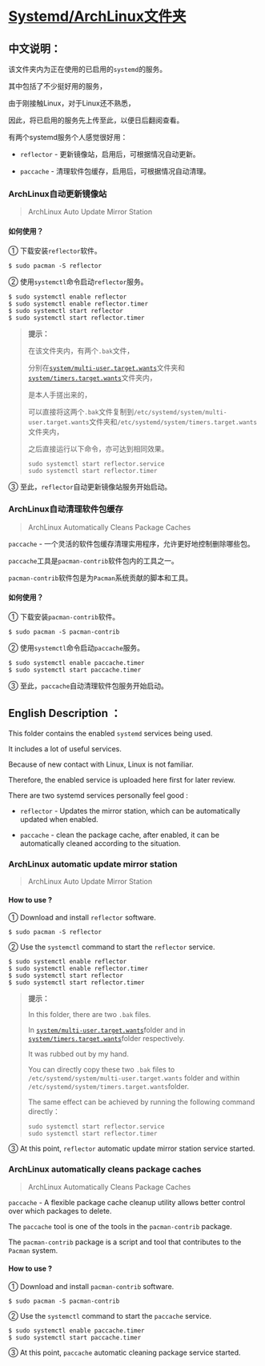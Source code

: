 # [Systemd/ArchLinux文件夹](https://github.com/jidro/configuration_files/tree/master/system_configuration/systemd/ArchLinux)

## 中文说明：

该文件夹内为正在使用的已启用的`systemd`的服务。

其中包括了不少挺好用的服务，

由于刚接触Linux，对于Linux还不熟悉，

因此，将已启用的服务先上传至此，以便日后翻阅查看。

有两个systemd服务个人感觉很好用：

- `reflector` - 更新镜像站，启用后，可根据情况自动更新。
  
- `paccache` - 清理软件包缓存，启用后，可根据情况自动清理。
  

### ArchLinux自动更新镜像站

> ArchLinux Auto Update Mirror Station

#### 如何使用？

① 下载安装`reflector`软件。

```shell
$ sudo pacman -S reflector
```

② 使用`systemctl`命令启动`reflector`服务。

```shell
$ sudo systemctl enable reflector
$ sudo systemctl enable reflector.timer
$ sudo systemctl start reflector
$ sudo systemctl start reflector.timer
```

> **提示：**
> 
> 在该文件夹内，有两个`.bak`文件，
> 
> 分别在[`system/multi-user.target.wants`](https://github.com/jidro/configuration_files/tree/master/system_configuration/systemd/ArchLinux/system/multi-user.target.wants)文件夹和[`system/timers.target.wants`](https://github.com/jidro/configuration_files/tree/master/system_configuration/systemd/ArchLinux/system/timers.target.wants)文件夹内，
> 
> 是本人手搓出来的，
> 
> 可以直接将这两个`.bak`文件复制到`/etc/systemd/system/multi-user.target.wants`文件夹和`/etc/systemd/system/timers.target.wants`文件夹内，
> 
> 之后直接运行以下命令，亦可达到相同效果。
> 
> ```shell
> sudo systemctl start reflector.service
> sudo systemctl start reflector.timer
> ```

③ 至此，`reflector`自动更新镜像站服务开始启动。

### ArchLinux自动清理软件包缓存

> ArchLinux Automatically Cleans Package Caches

`paccache` - 一个灵活的软件包缓存清理实用程序，允许更好地控制删除哪些包。

`paccache`工具是`pacman-contrib`软件包内的工具之一。

`pacman-contrib`软件包是为`Pacman`系统贡献的脚本和工具。

#### 如何使用？

① 下载安装`pacman-contrib`软件。

```shell
$ sudo pacman -S pacman-contrib
```

② 使用`systemctl`命令启动`paccache`服务。

```shell
$ sudo systemctl enable paccache.timer
$ sudo systemctl start paccache.timer
```

③ 至此，`paccache`自动清理软件包服务开始启动。

## English Description ：

This folder contains the enabled `systemd` services being used.

It includes a lot of useful services.

Because of new contact with Linux, Linux is not familiar.

Therefore, the enabled service is uploaded here first for later review.

There are two systemd services personally feel good :

- `reflector` - Updates the mirror station, which can be automatically updated when enabled.
  
- `paccache` - clean the package cache, after enabled, it can be automatically cleaned according to the situation.
  

### ArchLinux automatic update mirror station

> ArchLinux Auto Update Mirror Station

#### How to use ?

① Download and install `reflector` software.

```shell
$ sudo pacman -S reflector
```

② Use the `systemctl` command to start the `reflector` service.

```shell
$ sudo systemctl enable reflector
$ sudo systemctl enable reflector.timer
$ sudo systemctl start reflector
$ sudo systemctl start reflector.timer
```

> **提示：**
> 
> In this folder, there are two `.bak` files.
> 
> In [`system/multi-user.target.wants`](https://github.com/jidro/configuration_files/tree/master/system_configuration/systemd/ArchLinux/system/multi-user.target.wants)folder and in [`system/timers.target.wants`](https://github.com/jidro/configuration_files/tree/master/system_configuration/systemd/ArchLinux/system/timers.target.wants)folder respectively.
> 
> It was rubbed out by my hand.
> 
> You can directly copy these two `.bak` files to `/etc/systemd/system/multi-user.target.wants` folder and within `/etc/systemd/system/timers.target.wants`folder.
> 
> The same effect can be achieved by running the following command directly：
> 
> ```shell
> sudo systemctl start reflector.service
> sudo systemctl start reflector.timer
> ```

③ At this point, `reflector` automatic update mirror station service started.

### ArchLinux automatically cleans package caches

> ArchLinux Automatically Cleans Package Caches

`paccache` - A flexible package cache cleanup utility allows better control over which packages to delete.

The `paccache` tool is one of the tools in the `pacman-contrib` package.

The `pacman-contrib` package is a script and tool that contributes to the `Pacman` system.

#### How to use ?

① Download and install `pacman-contrib` software.

```shell
$ sudo pacman -S pacman-contrib
```

② Use the `systemctl` command to start the `paccache` service.

```shell
$ sudo systemctl enable paccache.timer
$ sudo systemctl start paccache.timer
```

③ At this point, `paccache` automatic cleaning package service started.
